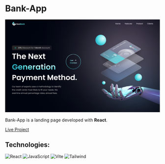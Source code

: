 <h1>Bank-App</h1>

<img src='https://github.com/lucas1337dev/Bank-App/blob/main/Bank-App.png' alt='project img' />

<p>Bank-App is a landing page developed with <b>React</b>.</p>

<a href='https://lucas1337dev.github.io/Bank-App/'>Live Project</a>

<h2>Technologies:</h2>
<p>
 <img src='https://upload.wikimedia.org/wikipedia/commons/thumb/a/a7/React-icon.svg/1200px-React-icon.svg.png' alt='React' width='50' /> 
 <img src='https://logospng.org/download/javascript/logo-javascript-icon-1024.png' alt='JavaScript' width='50' /> 
 <img src='https://vitejs.dev/logo-with-shadow.png' alt='Vite' width='50' /> 
 <img src='https://upload.wikimedia.org/wikipedia/commons/thumb/d/d5/Tailwind_CSS_Logo.svg/2048px-Tailwind_CSS_Logo.svg.png' alt='Tailwind' width='50' />
</p>
